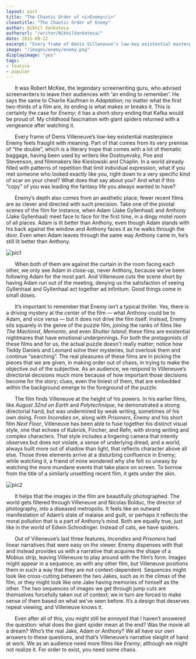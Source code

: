 ```yaml
---
layout: post
title: "The Chaotic Order of <i>Enemy</i>"
cleantitle: "The Chaotic Order of Enemy"
author: Nikhil Venkatesa
authorurl: "/writer/NikhilVenkatesa/"
date: 2015-09-22
excerpt: "Every frame of Denis Villeneuve’s low-key existential masterpiece Enemy feels fraught with meaning. In a world already filled with patterns of repetition that limit individual expression, what if you met someone who looked exactly like you?"
image: "/images/enemy/enemy.png"
displayimage: "yes"
tags: 
- feature
- popular
---
```

	
&nbsp;&nbsp;&nbsp;&nbsp;&nbsp;&nbsp;It was Robert McKee, the legendary screenwriting guru, who advised screenwriters to leave their audiences with ‘an ending to remember’. He says the same to Charlie Kaufman in *Adaptation*; no matter what the first two-thirds of a film are, its ending is what makes or breaks it. This is certainly the case for *Enemy*; it has a short-story ending that Kafka would be proud of. My childhood fascination with giant spiders returned with a vengeance after watching it.

&nbsp;&nbsp;&nbsp;&nbsp;&nbsp;&nbsp;Every frame of Denis Villeneuve’s low-key existential masterpiece Enemy feels fraught with meaning. Part of that comes from its very premise of “the double”, which is a literary trope that comes with a lot of thematic baggage, having been used by writers like Dostoyevsky, Poe and Stevenson, and filmmakers like Kieslowski and Chaplin. In a world already filled with patterns of repetition that limit individual expression, what if you met someone who looked exactly like you, right down to a very specific kind of scar on your chest? What does that say about you? And what if this “copy” of you was leading the fantasy life you always wanted to have? 

&nbsp;&nbsp;&nbsp;&nbsp;&nbsp;&nbsp;Enemy’s depth also comes from an aesthetic place; fewer recent films are as clever and directed with such precision. Take one of the pivotal scenes of the film for instance, when Adam (Jake Gyllenhaal) and Anthony (Jake Gyllenhaal) meet face to face for the first time, in a dingy motel room of all places. Adam is lit better than Anthony, even though Adam stands with his back against the window and Anthony faces it as he walks through the door. Even when Adam leaves through the same way Anthony came in, he’s still lit better than Anthony. 

![pic1](/images/enemy/enemy1.png)

&nbsp;&nbsp;&nbsp;&nbsp;&nbsp;&nbsp;When both of them are against the curtain in the room facing each other, we only see Adam in close-up, never Anthony, because we’ve been following Adam for the most part. And Villeneuve cuts the scene short by having Adam run out of the meeting, denying us the satisfaction of seeing Gyllenhaal and Gyllenhaal act together ad infinitum. Good things come in small doses. 

&nbsp;&nbsp;&nbsp;&nbsp;&nbsp;&nbsp;It’s important to remember that Enemy isn’t a typical thriller. Yes, there is a driving mystery at the center of the film — what Anthony could be to Adam, and vice versa — but it does not drive the film itself. Instead, Enemy sits squarely in the genre of the puzzle film, joining the ranks of films like *The Machinist*, *Memento*, and even *Shutter Island*; these films are existential nightmares that have emotional underpinnings. For both the protagonists of these films and for us, the actual puzzle doesn't really matter; notice how Teddy Daniels and Leonard solve their mysteries, but overlook them and continue “searching”. The real pleasures of these films are in picking the pieces that we are given, in making order out of chaos, in trying to make the objective out of the subjective. As an audience, we respond to Villeneuve’s directorial decisions much more because of how important those decisions become for the story; clues, even the tiniest of them, that are embedded within the background emerge to the foreground of the puzzle.

&nbsp;&nbsp;&nbsp;&nbsp;&nbsp;&nbsp;The film finds Villeneuve at the height of his powers. In his earlier films, like *August 32nd on Earth* and *Polytechnique*, he demonstrated a strong directorial hand, but was undermined by weak writing, sometimes of his own doing. From *Incendies* on, along with *Prisoners*, *Enemy* and his short film *Next Floor*, Villeneuve has been able to fuse together his distinct visual style, one that echoes of Kubrick, Fincher, and Refn, with strong writing and complex characters. That style includes a lingering camera that intently observes but does not violate, a sense of underlying dread, and a world, always built more out of shadow than light, that reflects character above all else. Those three elements arrive at a disturbing confluence in Enemy; while watching it, a friend of mine wondered why she felt so uneasy by watching the more mundane events that take place on screen. To borrow from the title of a similarly unsettling recent film, it gets under the skin. 

![pic2](/images/enemy/enemy2.png)

&nbsp;&nbsp;&nbsp;&nbsp;&nbsp;&nbsp;It helps that the images in the film are beautifully photographed. The world gets filtered through Villeneuve and Nicolas Bolduc, the director of photography, into a diseased metropolis. It feels like an outward manifestation of Adam’s state of malaise and guilt, or perhaps it reflects the moral pollution that is a part of Anthony’s mind. Both are equally true, just like in the world of Edwin Schrodinger. Instead of cats, we have spiders. 

&nbsp;&nbsp;&nbsp;&nbsp;&nbsp;&nbsp;Out of Villeneuve’s last three features, *Incendies* and *Prisoners* had linear narratives that were easy on the viewer. Enemy dispenses with that and instead provides us with a narrative that acquires the shape of a Mobius strip, leaving Villeneuve to play around with the film’s form. Images might appear in a sequence, as with any other film, but Villeneuve positions them in such a way that they are not context-dependent. Sequences might look like cross-cutting between the two Jakes, such as in the climax of the film, or they might look like one Jake having memories of himself as the other. The two sequences of images we get through jump cuts are themselves forcefully taken out of context; we in turn are forced to make sense of them based on what we’ve seen before. It’s a design that deserves repeat viewing, and Villeneuve knows it.

&nbsp;&nbsp;&nbsp;&nbsp;&nbsp;&nbsp;Even after all of this, you might still be annoyed that I haven’t answered the question: what does the giant spider mean at the end? Was the movie all a dream? Who’s the real Jake, Adam or Anthony? We all have our own answers to these questions, and that’s Villeneuve’s narrative sleight of hand at work. We as an audience need more films like *Enemy*, although we might not realize it. For order to exist, you need some chaos. 
